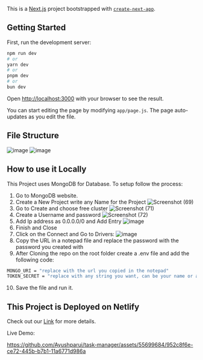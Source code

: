 This is a [Next.js](https://nextjs.org/) project bootstrapped with [`create-next-app`](https://github.com/vercel/next.js/tree/canary/packages/create-next-app).

## Getting Started

First, run the development server:

```bash
npm run dev
# or
yarn dev
# or
pnpm dev
# or
bun dev
```

Open [http://localhost:3000](http://localhost:3000) with your browser to see the result.

You can start editing the page by modifying `app/page.js`. The page auto-updates as you edit the file.

## File Structure

![image](https://github.com/Ayushparui/task-manager/assets/55699684/c4b169a8-25fa-47ec-9c11-e0769304bab7) ![image](https://github.com/Ayushparui/task-manager/assets/55699684/8845fb66-7d83-4230-b693-c6b1063deb1f)




## How to use it Locally

This Project uses MongoDB for Database. To setup follow the process:
1. Go to MongoDB website.
2. Create a New Project write any Name for the Project
![Screenshot (69)](https://github.com/Ayushparui/task-manager/assets/55699684/b5104683-5b01-41d3-be4e-1c68bdc91854)
3. Go to Create and choose free cluster
![Screenshot (71)](https://github.com/Ayushparui/task-manager/assets/55699684/e1dc6e81-400a-4d21-9f3a-3e4130881dff)
4. Create a Username and password
![Screenshot (72)](https://github.com/Ayushparui/task-manager/assets/55699684/6612938b-ba50-4474-800f-2f78635e2884)
5. Add Ip address as 0.0.0.0/0 and Add Entry
![image](https://github.com/Ayushparui/task-manager/assets/55699684/bfda2ee9-b12c-4f29-90c5-17788ba949a4)
6. Finish and Close
7. Click on the Connect and Go to Drivers:
![image](https://github.com/Ayushparui/task-manager/assets/55699684/409f53a8-9596-445e-b458-bf7020d72589)
8. Copy the URL in a notepad file and replace the password with the password you created with
9. After Cloning the repo on the root folder create a .env file and add the following code:


```bash
MONGO_URI = "replace with the url you copied in the notepad"
TOKEN_SECRET = "replace with any string you want, can be your name or anything"
```

10. Save the file and run it.




## This Project is Deployed on Netlify

Check out our [Link](https://cozy-crepe-8b8cd7.netlify.app/) for more details.

Live Demo:


https://github.com/Ayushparui/task-manager/assets/55699684/952c8f6e-ce72-445b-b7b1-11a6771d986a


